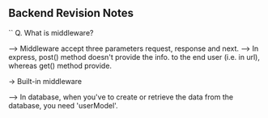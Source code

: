 ## Backend Revision Notes

``
Q. What is middleware?


--> Middleware accept three parameters request, response and next.
--> In express, post() method doesn't provide the info. to the end user (i.e. in url), whereas get() method provide.

-> Built-in middleware
  

--> In database, when you've to create or retrieve the data from the database, you need 'userModel'.
